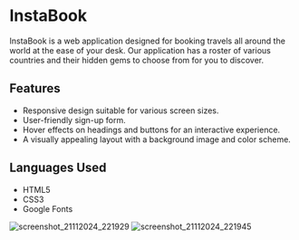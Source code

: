 # InstaBook

InstaBook is a web application designed for booking travels all around the world at the ease of your desk. Our application has a roster of various countries and their hidden gems to choose from for you to discover.

## Features

- Responsive design suitable for various screen sizes.
- User-friendly sign-up form.
- Hover effects on headings and buttons for an interactive experience.
- A visually appealing layout with a background image and color scheme.

## Languages Used

- HTML5
- CSS3
- Google Fonts



![screenshot_21112024_221929](https://github.com/user-attachments/assets/a39fd008-74ae-48be-9756-fced5d6b1243)
![screenshot_21112024_221945](https://github.com/user-attachments/assets/5aa19376-c7ec-44c7-b0fe-c13fcd552f9e)





